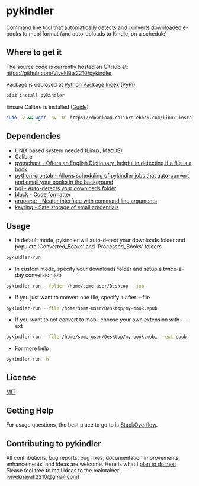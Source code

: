 # pykindler
Command line tool that automatically detects and converts downloaded e-books to mobi format (and auto-uploads to Kindle, on a schedule)

## Where to get it
The source code is currently hosted on GitHub at:
https://github.com/VivekBits2210/pykindler

Package is deployed at [Python Package Index (PyPI)](https://pypi.org/project/pykindler/)

```sh
pip3 install pykindler
```

Ensure Calibre is installed ([Guide](https://calibre-ebook.com/download_linux))
```sh
sudo -v && wget -nv -O- https://download.calibre-ebook.com/linux-installer.sh | sudo sh /dev/stdin
```

## Dependencies
- UNIX based system needed (Linux, MacOS)
- Calibre
- [pyenchant - Offers an English Dictionary, helpful in detecting if a file is a book](https://pypi.org/project/pyenchant/)
- [python-crontab - Allows scheduling of pykindler jobs that auto-convert and email your books in the background](https://pypi.org/project/python-crontab/)
- [pgi - Auto-detects your downloads folder](https://pypi.org/project/pgi/)
- [black - Code formatter](https://pypi.org/project/black/)
- [argparse - Neater interface with command line arguments](https://pypi.org/project/argparse/)
- [keyring - Safe storage of email credentials](https://pypi.org/project/keyring/)

## Usage
- In default mode, pykindler will auto-detect your downloads folder and populate 'Converted_Books' and 'Processed_Books' folders
```sh
pykindler-run
```
- In custom mode, specify your downloads folder and setup a twice-a-day conversion job
```sh
pykindler-run --folder /home/some-user/Desktop --job
```

- If you just want to convert one file, specify it after --file
```sh
pykindler-run --file /home/some-user/Desktop/my-book.epub
```
- If you want to not convert to mobi, choose your own extension with --ext
```sh
pykindler-run --file /home/some-user/Desktop/my-book.mobi --ext epub
```

- For more help
```sh
pykindler-run -h
```

## License
[MIT](LICENSE)

## Getting Help

For usage questions, the best place to go to is [StackOverflow](https://stackoverflow.com/questions/).

## Contributing to pykindler

All contributions, bug reports, bug fixes, documentation improvements, enhancements, and ideas are welcome.
Here is what I [plan to do next](https://docs.google.com/document/d/1ZjnNMVRCZE592LtXDs4G56BMRfQ9DBM9hKjtFrYV2w8/edit?usp=sharing) 
Please feel free to mail ideas to the maintainer: [viveknayak2210@gmail.com]
